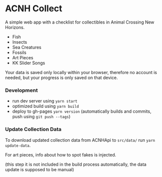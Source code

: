 # ACNH Collect

A simple web app with a checklist for collectibles in Animal Crossing New Horizons.

- Fish
- Insects
- Sea Creatures
- Fossils
- Art Pieces
- KK Slider Songs

Your data is saved only locally within your browser, therefore no account is needed, but your progress is only saved on that device.

### Development

- run dev server using `yarn start`
- optimized build using `yarn build`
- deploy to gh-pages `yarn version` (automatically builds and commits, push using `git push --tags`)

### Update Collection Data

To download updated collection data from ACNHApi to `src/data/` run `yarn update-data`.

For art pieces, info about how to spot fakes is injected.

(this step it is not included in the build process automatically, the data update is supposed to be manual)
